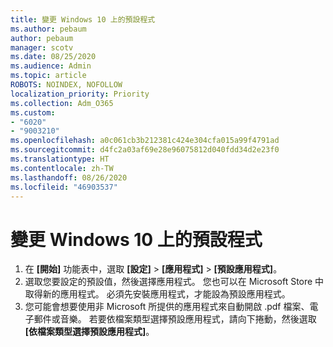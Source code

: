 ```yaml
---
title: 變更 Windows 10 上的預設程式
ms.author: pebaum
author: pebaum
manager: scotv
ms.date: 08/25/2020
ms.audience: Admin
ms.topic: article
ROBOTS: NOINDEX, NOFOLLOW
localization_priority: Priority
ms.collection: Adm_O365
ms.custom:
- "6020"
- "9003210"
ms.openlocfilehash: a0c061cb3b212381c424e304cfa015a99f4791ad
ms.sourcegitcommit: d4fc2a03af69e28e96075812d040fdd34d2e23f0
ms.translationtype: HT
ms.contentlocale: zh-TW
ms.lasthandoff: 08/26/2020
ms.locfileid: "46903537"
---
```

# <a name="change-default-programs-in-windows-10"></a>變更 Windows 10 上的預設程式

1. 在 **[開始]** 功能表中，選取 **[設定]**  >  **[應用程式]**  >  **[預設應用程式]**。
2. 選取您要設定的預設值，然後選擇應用程式。 您也可以在 Microsoft Store 中取得新的應用程式。 必須先安裝應用程式，才能設為預設應用程式。
3. 您可能會想要使用非 Microsoft 所提供的應用程式來自動開啟 .pdf 檔案、電子郵件或音樂。 若要依檔案類型選擇預設應用程式，請向下捲動，然後選取 **[依檔案類型選擇預設應用程式]**。